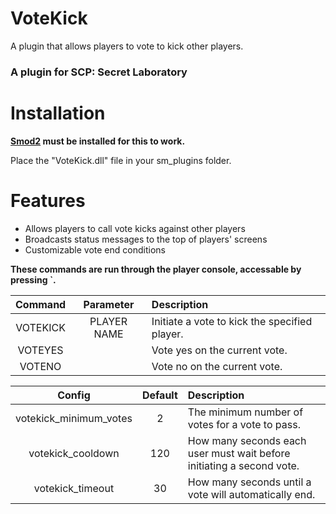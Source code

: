 # VoteKick

A plugin that allows players to vote to kick other players.

### A plugin for SCP: Secret Laboratory

# Installation

**[Smod2](https://github.com/Grover-c13/Smod2) must be installed for this to work.**

Place the "VoteKick.dll" file in your sm_plugins folder.

# Features
- Allows players to call vote kicks against other players
- Broadcasts status messages to the top of players' screens
- Customizable vote end conditions

**These commands are run through the player console, accessable by pressing `.**

| Command        |  Parameter          | Description  |
| :-------------: | :-----:|:-----|
| VOTEKICK | PLAYER NAME | Initiate a vote to kick the specified player.  |
| VOTEYES | | Vote yes on the current vote. |
| VOTENO | | Vote no on the current vote. |

| Config        |  Default          | Description  |
| :-------------: | :-----:|:-----|
| votekick_minimum_votes | 2 | The minimum number of votes for a vote to pass.  |
| votekick_cooldown | 120 | How many seconds each user must wait before initiating a second vote. |
| votekick_timeout | 30 | How many seconds until a vote will automatically end. |
